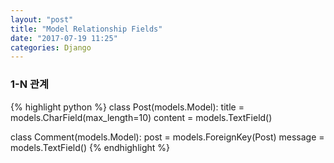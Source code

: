 ```yaml
---
layout: "post"
title: "Model Relationship Fields"
date: "2017-07-19 11:25"
categories: Django
---
```


### 1-N 관계
{% highlight python %}
class Post(models.Model):
  title = models.CharField(max_length=10)
  content = models.TextField()

class Comment(models.Model):
  post = models.ForeignKey(Post)
  message = models.TextField()
{% endhighlight %}
